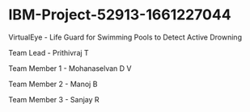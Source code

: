 # IBM-Project-52913-1661227044
VirtualEye - Life Guard for Swimming Pools to Detect Active Drowning

Team Lead - Prithivraj T

Team Member 1 - Mohanaselvan D V

Team Member 2 - Manoj B

Team Member 3 - Sanjay R
